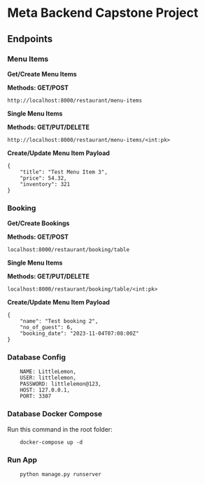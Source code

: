 # Meta Backend Capstone Project

## Endpoints

### Menu Items

**Get/Create Menu Items**

**Methods: GET/POST**

`http://localhost:8000/restaurant/menu-items`


**Single Menu Items**

**Methods: GET/PUT/DELETE**

`http://localhost:8000/restaurant/menu-items/<int:pk>`


**Create/Update Menu Item Payload**
```
{
    "title": "Test Menu Item 3",
    "price": 54.32,
    "inventory": 321
}
```


### Booking

**Get/Create Bookings**

**Methods: GET/POST**

`localhost:8000/restaurant/booking/table`


**Single Menu Items**

**Methods: GET/PUT/DELETE**

`localhost:8000/restaurant/booking/table/<int:pk>`


**Create/Update Menu Item Payload**
```
{
    "name": "Test booking 2",
    "no_of_guest": 6,
    "booking_date": "2023-11-04T07:08:00Z"
}
```

### Database Config

```
    NAME: LittleLemon,
    USER: littlelemon,
    PASSWORD: littlelemon@123,
    HOST: 127.0.0.1,
    PORT: 3307
```

### Database Docker Compose 

Run this command in the root folder:

```
    docker-compose up -d
```

### Run App

```
    python manage.py runserver
```